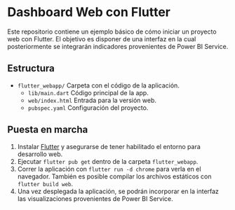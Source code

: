 # Dashboard Web con Flutter

Este repositorio contiene un ejemplo básico de cómo iniciar un proyecto
web con Flutter. El objetivo es disponer de una interfaz en la cual
posteriormente se integrarán indicadores provenientes de Power BI Service.

## Estructura

- `flutter_webapp/` Carpeta con el código de la aplicación.
  - `lib/main.dart` Código principal de la app.
  - `web/index.html` Entrada para la versión web.
  - `pubspec.yaml` Configuración del proyecto.

## Puesta en marcha

1. Instalar [Flutter](https://docs.flutter.dev/get-started/install) y
   asegurarse de tener habilitado el entorno para desarrollo web.
2. Ejecutar `flutter pub get` dentro de la carpeta `flutter_webapp`.
3. Correr la aplicación con `flutter run -d chrome` para verla en el
   navegador. También es posible compilar los archivos estáticos con
   `flutter build web`.
4. Una vez desplegada la aplicación, se podrán incorporar en la interfaz
   las visualizaciones provenientes de Power BI Service.
